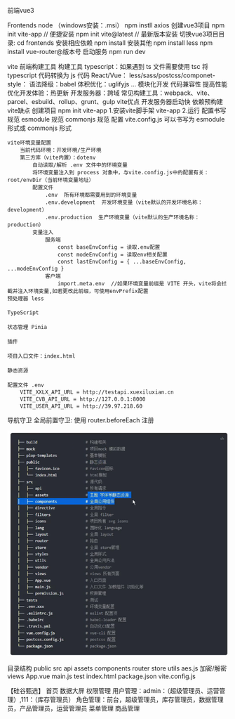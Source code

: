 前端vue3

Frontends
    node （windows安装：.msi）
    npm instll axios
    创建vue3项目
        npm init vite-app <frontends>   // 便捷安装
        npm init vite@latest            // 最新版本安装
    切换vue3项目目录: 
        cd frontends
    安装相应依赖
        npm install
    安装其他
        npm install less
        npm install vue-router@版本号
    启动服务
        npm run dev 

vite 前端构建工具
    构建工具
        typescript：如果遇到 ts 文件需要使用 tsc 将 typescript 代码转换为 js 代码
        React/Vue：
        less/sass/postcss/componet-style：
        语法降级：babel
        体积优化：uglifyjs
        ...
        模块化开发
        代码兼容性
        提高性能
        优化开发体验：热更新
        开发服务器：跨域
        常见构建工具：webpack、vite、parcel、esbuild、rollup、grunt、gulp
    vite优点
        开发服务器启动快
        依赖预构建
    vite缺点
    创建项目
        npm init vite-app <frontends>
            1.安装vite脚手架 vite-app
            2.运行
    配置书写规范
        esmodule 规范
        commonjs 规范
    配置
        vite.config.js
            可以书写为 esmodule 形式或 commonjs 形式

    vite环境变量配置
        当前代码环境：开发环境/生产环境
        第三方库（vite内置）：dotenv
            自动读取/解析 .env 文件中的环境变量
            将环境变量注入到 process 对象中，与vite.config.js中的配置有关：root/envDir（当前环境变量地址）
            配置文件
                .env  所有环境都需要用到的环境变量
                .env.development  开发环境变量（vite默认的开发环境名称：development）
                .env.production  生产环境变量（vite默认的生产环境名称：production）
            变量注入
                服务端
                    const baseEnvConfig = 读取.env配置
                    const modeEnvConfig = 读取env相关配置
                    const lastEnvConfig = { ...baseEnvConfig, ...modeEnvConfig }
                客户端
                    import.meta.env  //如果环境变量前缀是 VITE 开头，vite将会拦截并注入环境变量,如若更改此前缀，可使用envPrefix配置
    预处理器 less

    TypeScript

    状态管理 Pinia 

    插件

    项目入口文件：index.html

    静态资源

    配置文件 .env
        VITE_XXLX_API_URL = http://testapi.xuexiluxian.cn
        VITE_CVB_API_URL = http://127.0.0.1:8000
        VITE_USER_API_URL = http://39.97.218.60

导航守卫
全局前置守卫: 使用 router.beforeEach 注册

![Alt text](1692620134960.png)

目录结构
public
src
    api
    assets
    components
    router
    store
    utils
        aes.js  加密/解密
    views
    App.vue
    main.js
test
index.html
package.json
vite.config.js

【硅谷甄选】
首页
数据大屏
权限管理
    用户管理：admin：（超级管理员、运营管理）,111：（库存管理员）
    角色管理：前台，超级管理员，库存管理员，数据管理员，产品管理员，运营管理员
    菜单管理
商品管理